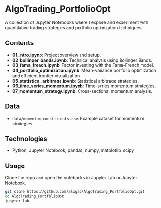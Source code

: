 # AlgoTrading_PortfolioOpt

A collection of Jupyter Notebooks where I explore and experiment with quantitative trading strategies and portfolio optimization techniques.

## Contents

- **01_intro.ipynb**: Project overview and setup.
- **02_bollinger_bands.ipynb**: Technical analysis using Bollinger Bands.
- **03_fama_french.ipynb**: Factor investing with the Fama-French model.
- **04_portfolio_optimization.ipynb**: Mean-variance portfolio optimization and efficient frontier visualization.
- **05_statistical_arbitrage.ipynb**: Statistical arbitrage strategies.
- **06_time_series_momentum.ipynb**: Time-series momentum strategies.
- **07_momentum_strategy.ipynb**: Cross-sectional momentum analysis.

## Data

- `data/momentum_constituents.csv`: Example dataset for momentum strategies.

## Technologies

- Python, Jupyter Notebook, pandas, numpy, matplotlib, scipy

## Usage

Clone the repo and open the notebooks in Jupyter Lab or Jupyter Notebook.

```bash
git clone https://github.com/alxgao/AlgoTrading_PortfolioOpt.git
cd AlgoTrading_PortfolioOpt
jupyter lab
``` 
